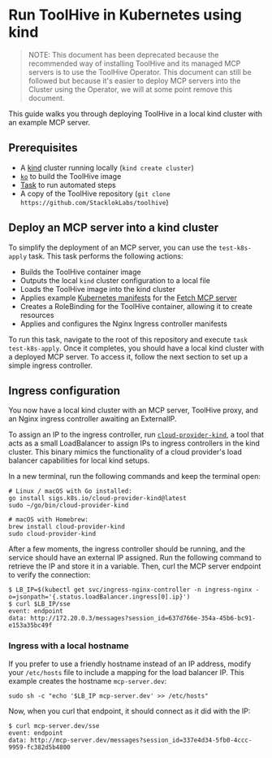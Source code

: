 # Run ToolHive in Kubernetes using kind

> NOTE: This document has been deprecated because the recommended way of installing ToolHive and its managed MCP servers is to use the ToolHive Operator. This document can still be followed but because it's easier to deploy MCP servers into the Cluster using the Operator, we will at some point remove this document.

This guide walks you through deploying ToolHive in a local kind cluster with an
example MCP server.

## Prerequisites

- A [kind](https://kind.sigs.k8s.io/) cluster running locally
  (`kind create cluster`)
- [`ko`](https://ko.build/install/) to build the ToolHive image
- [Task](https://taskfile.dev/installation/) to run automated steps
- A copy of the ToolHive repository
  (`git clone https://github.com/StacklokLabs/toolhive`)

## Deploy an MCP server into a kind cluster

To simplify the deployment of an MCP server, you can use the `test-k8s-apply`
task. This task performs the following actions:

- Builds the ToolHive container image
- Outputs the local `kind` cluster configuration to a local file
- Loads the ToolHive image into the kind cluster
- Applies example [Kubernetes manifests](../deploy/k8s/thv.yaml) for the
  [Fetch MCP server](https://github.com/modelcontextprotocol/servers/tree/main/src/fetch)
- Creates a RoleBinding for the ToolHive container, allowing it to create
  resources
- Applies and configures the Nginx Ingress controller manifests

To run this task, navigate to the root of this repository and execute
`task test-k8s-apply`. Once it completes, you should have a local kind cluster
with a deployed MCP server. To access it, follow the next section to set up a
simple ingress controller.

## Ingress configuration

You now have a local kind cluster with an MCP server, ToolHive proxy, and an
Nginx ingress controller awaiting an ExternalIP.

To assign an IP to the ingress controller, run
[`cloud-provider-kind`](https://github.com/kubernetes-sigs/cloud-provider-kind),
a tool that acts as a small LoadBalancer to assign IPs to ingress controllers in
the kind cluster. This binary mimics the functionality of a cloud provider's
load balancer capabilities for local kind setups.

In a new terminal, run the following commands and keep the terminal open:

```shell
# Linux / macOS with Go installed:
go install sigs.k8s.io/cloud-provider-kind@latest
sudo ~/go/bin/cloud-provider-kind

# macOS with Homebrew:
brew install cloud-provider-kind
sudo cloud-provider-kind
```

After a few moments, the ingress controller should be running, and the service
should have an external IP assigned. Run the following command to retrieve the
IP and store it in a variable. Then, curl the MCP server endpoint to verify the
connection:

```shell
$ LB_IP=$(kubectl get svc/ingress-nginx-controller -n ingress-nginx -o=jsonpath='{.status.loadBalancer.ingress[0].ip}')
$ curl $LB_IP/sse
event: endpoint
data: http://172.20.0.3/messages?session_id=637d766e-354a-45b6-bc91-e153a35bc49f
```

### Ingress with a local hostname

If you prefer to use a friendly hostname instead of an IP address, modify your
`/etc/hosts` file to include a mapping for the load balancer IP. This example
creates the hostname `mcp-server.dev`:

```shell
sudo sh -c "echo '$LB_IP mcp-server.dev' >> /etc/hosts"
```

Now, when you curl that endpoint, it should connect as it did with the IP:

```shell
$ curl mcp-server.dev/sse
event: endpoint
data: http://mcp-server.dev/messages?session_id=337e4d34-5fb0-4ccc-9959-fc382d5b4800
```
